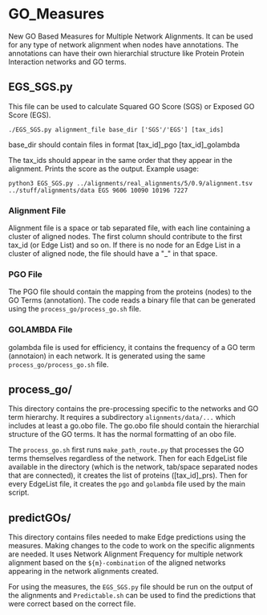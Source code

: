 # GO_Measures
New GO Based Measures for Multiple Network Alignments. It can be used for any type of network alignment when nodes have annotations. The annotations can have their own hierarchial structure like Protein Protein Interaction networks and GO terms. 

## EGS_SGS.py 
This file can be used to calculate Squared GO Score (SGS) or Exposed GO Score (EGS). 
```
./EGS_SGS.py alignment_file base_dir ['SGS'/'EGS'] [tax_ids]
```
base_dir should contain files in format [tax_id]_pgo [tax_id]_golambda

The tax_ids should appear in the same order that they appear in the alignment.
Prints the score as the output.
Example usage:
```
python3 EGS_SGS.py ../alignments/real_alignments/5/0.9/alignment.tsv ../stuff/alignments/data EGS 9606 10090 10196 7227 
```
### Alignment File
Alignment file is a space or tab separated file, with each line containing a cluster of aligned nodes. The first column should contribute to the first tax_id (or Edge List) and so on.
If there is no node for an Edge List in a cluster of aligned node, the file should have a "_" in that space.

### PGO File
The PGO file should contain the mapping from the proteins (nodes) to the GO Terms (annotation). The code reads a binary file that can be generated using the `process_go/process_go.sh` file.

### GOLAMBDA File
golambda file is used for efficiency, it contains the frequency of a GO term (annotaion) in each network. It is generated using the same `process_go/process_go.sh` file.

## process_go/
This directory contains the pre-processing specific to the networks and GO term hierarchy. It requires a subdirectory `alignments/data/...` which includes at least a go.obo file. The go.obo file should contain the hierarchial structure of the GO terms. It has the normal formatting of an obo file. 

The `process_go.sh` first runs `make_path_route.py` that processes the GO terms themselves regardless of the network.
Then for each EdgeList file available in the directory (which is the network, tab/space separated nodes that are connected), it creates the list of proteins ([tax_id]_prs).
Then for every EdgeList file, it creates the `pgo` and `golambda` file used by the main script. 

## predictGOs/
This directory contains files needed to make Edge predictions using the measures. Making changes to the code to work on the specific alignments are needed. It uses Network Alignment Frequency for multiple network alignment based on the `${m}-combination` of the aligned networks appearing in the network alignments created. 

For using the measures, the `EGS_SGS.py` file should be run on the output of the alignments and `Predictable.sh` can be used to find the predictions that were correct based on the correct file.
